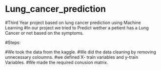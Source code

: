 # Lung_cancer_prediction
#Third Year project based on lung cancer prediction using Machine Learning
#In our project we tried to Predict wether a petient has a Lung Cancer or not based on the symptoms.

#Steps:

#We took the data from the kaggle.
#We did the data cleaning by removing unnecessary coloumns.
#we defined X- train variables and y-train Variables.
#We made the required conusion matrix.
